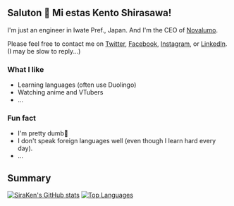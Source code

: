 ## Saluton 👋 Mi estas Kento Shirasawa!

I'm just an engineer in Iwate Pref., Japan. And I'm the CEO of [Novalumo](https://www.novalumo.llc/).

Please feel free to contact me on [Twitter](https://twitter.com/shirasawa_kento), [Facebook](https://www.facebook.com/shirasawa.kento/), [Instagram](https://www.instagram.com/shirasawa_kento/), or [LinkedIn](https://www.linkedin.com/in/siraken/). (I may be slow to reply...)

### What I like

- Learning languages (often use Duolingo)
- Watching anime and VTubers
- ...

### Fun fact

- I'm pretty dumb🤯
- I don't speak foreign languages well (even though I learn hard every day).
- ...

## Summary

[![SiraKen's GitHub stats](https://github-readme-stats.vercel.app/api?username=SiraKen)](https://github.com/anuraghazra/github-readme-stats)
[![Top Languages](https://github-readme-stats.vercel.app/api/top-langs/?username=SiraKen&layout=compact)](https://github.com/anuraghazra/github-readme-stats)

